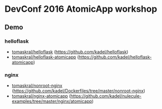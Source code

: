 # DevConf 2016 AtomicApp workshop


## Demo

### helloflask 
 - [tomaskral/helloflask](https://hub.docker.com/r/tomaskral/helloflask) (https://github.com/kadel/helloflask)
 - [tomaskral/helloflask-atomicapp](https://hub.docker.com/r/tomaskral/helloflask-atomicapp) (https://github.com/kadel/helloflask-atomicapp)

### nginx
 - [tomaskral/nonroot-nginx](https://hub.docker.com/r/tomaskral/nonroot-nginx) (https://github.com/kadel/Dockerfiles/tree/master/nonroot-nginx)
 - [tomaskral/nginx-atomicapp](https://hub.docker.com/r/tomaskral/nginx-atomicapp/) (https://github.com/kadel/nulecule-examples/tree/master/nginx/atomicapp)
